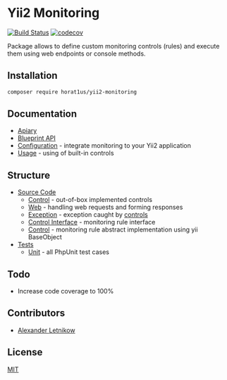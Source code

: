 # Yii2 Monitoring
[![Build Status](https://travis-ci.org/Horat1us/yii2-monitoring.svg?branch=master)](https://travis-ci.org/Horat1us/yii2-monitoring)
[![codecov](https://codecov.io/gh/horat1us/yii2-monitoring/branch/master/graph/badge.svg)](https://codecov.io/gh/horat1us/yii2-monitoring)

Package allows to define custom monitoring controls (rules) and execute them using web endpoints or console methods.
 
## Installation
```bash
composer require horat1us/yii2-monitoring
```

## Documentation
- [Apiary](https://yii2monitoring.docs.apiary.io/#)
- [Blueprint API](./apiary.apib)
- [Configuration](./docs/CONFIGURE.md) - integrate monitoring to your Yii2 application
- [Usage](./docs/USAGE.md) - using of built-in controls

## Structure

- [Source Code](./src)
    - [Control](./src/Control) - out-of-box implemented controls
    - [Web](./src/Web) - handling web requests and forming responses
    - [Exception](./src/Exception.php) - exception caught by [controls](./src/ControlInterface.php)
    - [Control Interface](./src/ControlInterface.php) - monitoring rule interface
    - [Control](./src/Control.php) - monitoring rule abstract implementation using yii BaseObject
- [Tests](./tests/)
    - [Unit](./tests/Unit) - all PhpUnit test cases

## Todo
- Increase code coverage to 100%

## Contributors
- [Alexander <horat1us> Letnikow](mailto:reclamme@gmail.com)

## License
[MIT](./LICENSE)
